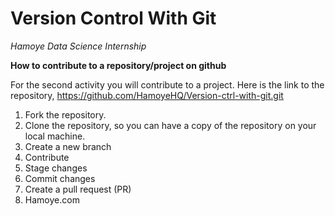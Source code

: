 
# Version Control With Git 
*Hamoye Data Science Internship* 

**How to contribute to a repository/project on github**


 For the second activity you will contribute to a project. Here is the link to the repository, https://github.com/HamoyeHQ/Version-ctrl-with-git.git 

1. Fork the repository.
2. Clone the repository, so you can have a copy of the repository on your local machine.
3. Create a new branch 
4. Contribute
5. Stage changes
6. Commit changes
7. Create a pull request (PR)
8. Hamoye.com


 
